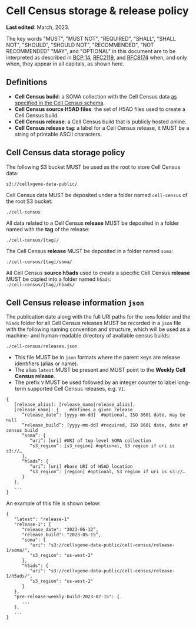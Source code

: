 # Cell Census storage & release policy

**Last edited**: March, 2023.

The key words "MUST", "MUST NOT", "REQUIRED", "SHALL", "SHALL NOT", "SHOULD", "SHOULD NOT", "RECOMMENDED", "NOT RECOMMENDED" "MAY", and "OPTIONAL" in this document are to be interpreted as described in [BCP 14](https://tools.ietf.org/html/bcp14), [RFC2119](https://www.rfc-editor.org/rfc/rfc2119.txt), and [RFC8174](https://www.rfc-editor.org/rfc/rfc8174.txt) when, and only when, they appear in all capitals, as shown here.

## Definitions

* **Cell Census build**: a SOMA collection with the Cell Census data [as specified in the Cell Census schema](https://github.com/chanzuckerberg/cell-census/blob/main/docs/cell_census_schema.md#data-encoding-and-organization). 
* **Cell Census source H5AD files**: the set of H5AD files used to create a Cell Census build.
* **Cell Census release**: a Cell Census build that is publicly hosted online.
* **Cell Census release `tag`**:  a label for a Cell Census release, it MUST be a string of printable ASCII characters.

## Cell Census data storage policy

The following S3 bucket MUST be used as the root to store Cell Census data:

`s3://cellxgene-data-public/`

Cell Census data MUST be deposited under a folder named `cell-census` of the root S3 bucket:
 
 `./cell-census`
 
All data related to a Cell Census **release** MUST be deposited in a folder named with the **tag** of the release:

 `./cell-census/[tag]/`

The Cell Census **release** MUST be deposited in a folder named `soma`:

`./cell-census/[tag]/soma/`

All Cell Census **source h5ads** used to create a specific Cell Census **release** MUST be copied into a folder named `h5ads`:	
`./cell-census/[tag]/h5ads/`

## Cell Census release information `json`


The publication date along with the full URI paths for the `soma` folder and the `h5ads` folder for all Cell Census releases  MUST be recorded in a `json` file with the following naming convention and structure, which will be used as a machine- and human-readable directory of available census builds:


`./cell-census/releases.json`

* This file MUST be in `json` formats where the parent keys are release identifiers (alias or name). 
* The alias `latest` MUST be present and MUST point to the **Weekly Cell Census release**. 
* The prefix `V` MUST be used followed by an integer counter to label long-term supported Cell Census releases, e.g. `V1`.


```
{
   [release_alias]: [release_name|release_alias],
   [release_name]: {	#defines a given release
      “release_date”: [yyyy-mm-dd]  #optional, ISO 8601 date, may be null
      “release_build”: [yyyy-mm-dd] #required, ISO 8601 date, date of census build
      “soma”: {
         “uri”: [uri] #URI of top-level SOMA collection
         “s3_region”: [s3_region] #optional, S3 region if uri is s3://…
      },
      “h5ads”: {
         “uri”: [uri] #base URI of H5AD location
         “s3_region”: [region] #optional, S3 region if uri is s3://…
      }
   },
   ...
}
```

An example of this file is shown below:

```
{
   "latest": "release-1"
   "release-1": {
      "release_date": "2023-06-12”,
      "release_build": "2023-05-15”,
      "soma": {
         "uri": "s3://cellxgene-data-public/cell-census/release-1/soma/",
         "s3_region": "us-west-2"
      },
      "h5ads": {
         "uri": "s3://cellxgene-data-public/cell-census/release-1/h5ads/",
         "s3_region": "us-west-2"
      }
   },
   "pre-release-weekly-build-2023-07-15": {
      ...
   },
   ...
}
```

